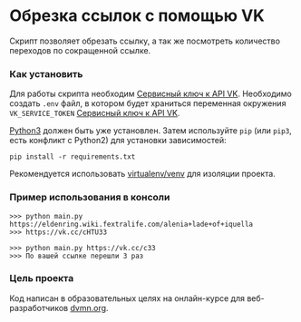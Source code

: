 # Обрезка ссылок с помощью VK 

Скрипт позволяет обрезать ссылку, а так же посмотреть количество переходов
по сокращенной ссылке.

### Как установить

Для работы скрипта необходим [Сервисный ключ к API VK](https://id.vk.com/about/business/go/docs/en/vkid/latest/vk-id/connection/tokens/service-token).
Необходимо создать `.env` файл, в котором будет храниться
переменная окружения `VK_SERVICE_TOKEN` [Сервисный ключ к API VK](https://id.vk.com/about/business/go/docs/en/vkid/latest/vk-id/connection/tokens/service-token).

[Python3](https://www.python.org/downloads/) должен быть уже установлен.
Затем используйте `pip` (или `pip3`, есть конфликт с Python2)
для установки зависимостей:
```
pip install -r requirements.txt
```

Рекомендуется использовать [virtualenv/venv](https://docs.python.org/3/library/venv.html)
для изоляции проекта.

### Пример использования в консоли

```
>>> python main.py https://eldenring.wiki.fextralife.com/alenia+lade+of+iquella
>>> https://vk.cc/cHTU33

>>> python main.py https://vk.cc/c33
>>> По вашей ссылке перешли 3 раз
```

### Цель проекта

Код написан в образовательных целях на онлайн-курсе
для веб-разработчиков [dvmn.org](https://dvmn.org/).